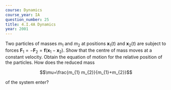 ```yaml
---
course: Dynamics
course_year: IA
question_number: 25
title: 4.I.4A Dynamics
year: 2001
---
```



Two particles of masses $m_{1}$ and $m_{2}$ at positions $\mathbf{x}_{1}(t)$ and $\mathbf{x}_{2}(t)$ are subject to forces $\mathbf{F}_{1}=-\mathbf{F}_{2}=\mathbf{f}\left(\mathbf{x}_{1}-\mathbf{x}_{2}\right)$. Show that the centre of mass moves at a constant velocity. Obtain the equation of motion for the relative position of the particles. How does the reduced mass

$$\mu=\frac{m_{1} m_{2}}{m_{1}+m_{2}}$$

of the system enter?